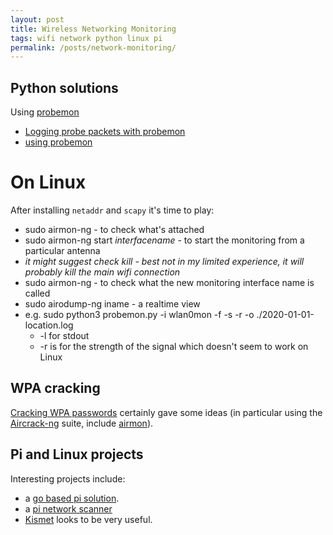 ```yaml
---
layout: post
title: Wireless Networking Monitoring
tags: wifi network python linux pi 
permalink: /posts/network-monitoring/
---
```



## Python solutions 

Using [probemon](https://github.com/nikharris0/probemon)

- [Logging probe packets with probemon](https://null-byte.wonderhowto.com/how-to/log-wi-fi-probe-requests-from-smartphones-laptops-with-probemon-0176303/)
- [using probemon](https://www.jbrandsma.com/news/2018/01/02/catching-wifi-probes-using-a-raspberry-pi/)


# On Linux 

After installing `netaddr` and `scapy` it's time to play: 

- sudo airmon-ng - to check what's attached 
- sudo airmon-ng start *interfacename* - to start the monitoring from a particular antenna 
- *it might suggest check kill - best not in my limited experience, it will probably kill the main wifi connection* 
- sudo airmon-ng - to check what the new monitoring interface name is called 
- sudo airodump-ng iname - a realtime view 
- e.g. sudo python3 probemon.py -i wlan0mon -f -s -r -o ./2020-01-01-location.log
	- -l for stdout 
	- -r is for the strength of the signal which doesn't seem to work on Linux 

## WPA cracking
[Cracking WPA passwords](https://www.thepolyglotdeveloper.com/2018/06/crack-wireless-passwords-raspberry-pi-aircrack/) certainly gave some ideas (in particular using the [Aircrack-ng](https://www.aircrack-ng.org/doku.php?id=Main#documentation) suite, include [airmon](https://www.aircrack-ng.org/doku.php?id=airmon-ng)). 

## Pi and Linux projects
Interesting projects include: 

- a [go based pi solution](https://github.com/meyersj/wifi). 
- a [pi network scanner](https://makezine.com/projects/build-raspberry-pi-network-scanner/)
- [Kismet](https://kismetwireless.net/) looks to be very useful. 



